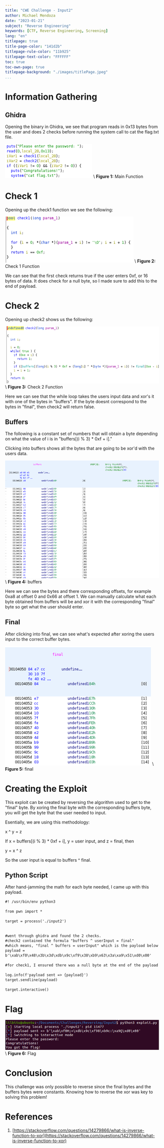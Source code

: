 ```yaml
---
title: "CWE Challenge - Input2"
author: Michael Mendoza
date: "2023-01-21"
subject: "Reverse Engineering"
keywords: [CTF, Reverse Engineering, Screening]
lang: "en"
titlepage: true
title-page-color: "141d2b"
titlepage-rule-color: "11b925"
titlepage-text-color: "FFFFFF"
toc: true
toc-own-page: true
titlepage-background: "./images/titlePage.jpeg"
...
```


# Information Gathering

## Ghidra

Opening the binary in Ghidra, we see that program reads in 0x13 bytes from the user and does 2 checks before running the system call to cat the flag.txt file.

![Ghidra](./images/main.png)
\ **Figure 1:** Main Function

# Check 1

Opening up the check1 function we see the following:

![Ghidra](./images/check1.png)
\ **Figure 2:** Check 1 Function

We can see that the first check returns true if the user enters 0xf, or 16 bytes of data. It does check for a null byte, so I made sure to add this to the end of payload.

# Check 2

Opening up check2 shows us the following:

![Ghidra](./images/check2.png)
\ **Figure 3:** Check 2 Function

Here we can see that the while loop takes the users input data and xor's it with one of the bytes in "buffers". If the byte doesnt correspond to the bytes in "final", then check2 will return false. 

## Buffers

The following is a constant set of numbers that will obtain a byte depending on what the value of i is in "buffers[(i % 3) * 0xf + i]."

Clicking into buffers shows all the bytes that are going to be xor'd with the users data.

![Ghidra](./images/buffers.png)
\ **Figure 4:** buffers

Here we can see the bytes and there corresponding offsets, for example 0xa8 at offset 0 and 0x66 at offset 1. We can manually calculate what each byte obtained from buffers will be and xor it with the corresponding "final" byte so get what the user should enter.

## Final

After clicking into final, we can see what's expected after xoring the users input to the correct buffer bytes.

![Ghidra](./images/final.png)
\ **Figure 5:** final

# Creating the Exploit

This exploit can be created by reversing the algorithm used to get to the "final" byte. By xoring the final byte with the corresponding buffers byte, you will get the byte that the user needed to input.

Esentially, we are using this methodology:

x ^ y = z

If x = buffers[(i % 3) * 0xf + i], y = user input, and z = final, then

y = x ^ z

So the user input is equal to buffers ^ final.

## Python Script
After hand-jamming the math for each byte needed, I came up with this payload.

```
#! /usr/bin/env python3

from pwn import *

target = process('./input2')


#went through ghidra and found the 2 checks.
#check2 contained the formula "buffers ^ userInput = final"
#which means, "final ^ buffers = userInput" which is the payload below
payload = b'\xab\xf0\x48\x3b\x3d\xdb\x9c\xf9\x38\xb9\x63\x3a\xa9\x51\xd0\x00'

#for check1, I ensured there was a null byte at the end of the payload

log.info(f'payload sent => {payload}')
target.sendline(payload)

target.interactive()
```

# Flag

![Flag](./images/flag.png)
\ **Figure 6:** Flag

# Conclusion

This challenge was only possible to reverse since the final bytes and the buffers bytes were constants. Knowing how to reverse the xor was key to solving this problem!

# References
1. [https://stackoverflow.com/questions/14279866/what-is-inverse-function-to-xor](https://stackoverflow.com/questions/14279866/what-is-inverse-function-to-xor)
